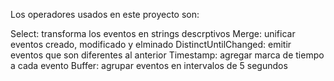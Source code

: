 Los operadores usados en este proyecto son:

Select: transforma los eventos en strings descrptivos
Merge: unificar eventos creado, modificado y elminado
DistinctUntilChanged: emitir eventos que son diferentes al anterior
Timestamp: agregar marca de tiempo a cada evento
Buffer: agrupar eventos en intervalos de 5 segundos
